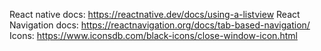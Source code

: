React native docs:              https://reactnative.dev/docs/using-a-listview
React Navigation docs:          https://reactnavigation.org/docs/tab-based-navigation/
Icons:                          https://www.iconsdb.com/black-icons/close-window-icon.html


